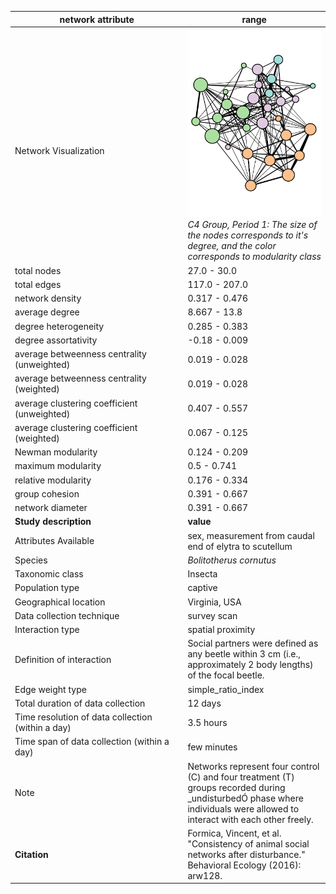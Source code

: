 network attribute|range
---|---
<img width=2500> Network Visualization | ![NetworkImage](/Networks/Network%20Visualizations/beetle_fomica_group_C4_period_1.png) *C4 Group, Period 1: The size of the nodes corresponds to it's degree, and the color corresponds to modularity class*
total nodes|27.0 - 30.0
total edges|117.0 - 207.0
network density|0.317 - 0.476
average degree|8.667 - 13.8
degree heterogeneity|0.285 - 0.383
degree assortativity|-0.18 - 0.009
average betweenness centrality (unweighted)|0.019 - 0.028
average betweenness centrality (weighted)|0.019 - 0.028
average clustering coefficient (unweighted)|0.407 - 0.557
average clustering coefficient (weighted)|0.067 - 0.125
Newman modularity|0.124 - 0.209
maximum modularity|0.5 - 0.741
relative modularity|0.176 - 0.334
group cohesion|0.391 - 0.667
network diameter|0.391 - 0.667
**Study description**|**value**
Attributes Available|sex, measurement from caudal end of elytra to scutellum
Species|*Bolitotherus cornutus*
Taxonomic class|Insecta
Population type|captive
Geographical location|Virginia, USA
Data collection technique|survey scan
Interaction type|spatial proximity
Definition of interaction|Social partners were defined as any beetle within 3 cm (i.e., approximately 2 body lengths) of the focal beetle.
Edge weight type|simple_ratio_index
Total duration of data collection|12 days
Time resolution of data collection (within a day)|3.5 hours
Time span of data collection (within a day)|few minutes
Note|Networks represent four control (C)  and four treatment (T) groups recorded during _undisturbedÓ phase where individuals were allowed to interact with each other freely.
**Citation** | Formica, Vincent, et al. "Consistency of animal social <br> networks after disturbance." Behavioral Ecology (2016): arw128. <br>
